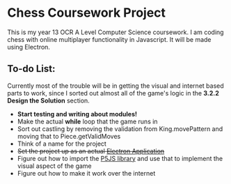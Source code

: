 # Chess Coursework Project
This is my year 13 OCR A Level Computer Science coursework. I am coding chess with online multiplayer functionality in Javascript. It will be made using Electron.
## To-do List:
Currently most of the trouble will be in getting the visual and internet based parts to work, since I sorted out almost all of the game's logic in the **3.2.2 Design the Solution** section.
* **Start testing and writing about modules!**
* Make the actual **while** loop that the game runs in
* Sort out castling by removing the validation from King.movePattern and moving that to Piece.getValidMoves
* Think of a name for the project
* ~~Set the project up as an actual [Electron Application](https://www.electronjs.org/)~~
* Figure out how to import the [P5JS library](p5js.org) and use that to implement the visual aspect of the game
* Figure out how to make it work over the internet
